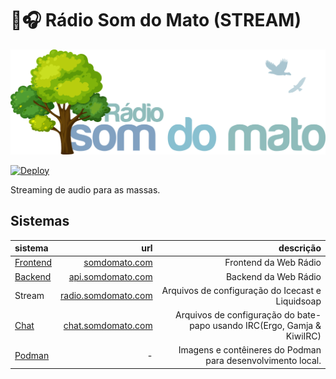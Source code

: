 # 🌳🎧 Rádio Som do Mato (STREAM)

![Rádio Som do Mato](https://raw.githubusercontent.com/somdomato/somdomato/main/frontend/public/images/logo.svg "Rádio Som do Mato")

[![Deploy](https://github.com/somdomato/stream/actions/workflows/deploy.yml/badge.svg)](https://github.com/somdomato/stream/actions/workflows/deploy.yml)

Streaming de audio para as massas.

## Sistemas

| sistema | url | descrição |
| :--- | ---: | ---: |
| [Frontend](https://github.com/somdomato/somdomato/tree/main/frontend) | [somdomato.com](https://somdomato.com) | Frontend da Web Rádio  |
| [Backend](https://github.com/somdomato/somdomato/tree/main/frontend) | [api.somdomato.com](https://api.somdomato.com) | Backend da Web Rádio  |
| Stream | [radio.somdomato.com](https://radio.somdomato.com) | Arquivos de configuração do Icecast e Liquidsoap |
| [Chat](https://github.com/somdomato/chat) | [chat.somdomato.com](https://chat.somdomato.com) | Arquivos de configuração do bate-papo usando IRC(Ergo, Gamja & KiwiIRC) |
| [Podman](https://github.com/somdomato/podman) | - | Imagens e contêineres do Podman para desenvolvimento local. |